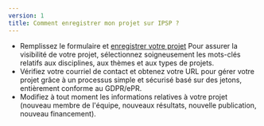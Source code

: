 ```yaml
---
version: 1
title: Comment enregistrer mon projet sur IPSP ?
---
```


- Remplissez le formulaire et [enregistrer votre projet](https://IP4SP.org/register) Pour assurer la visibilité de votre projet, sélectionnez soigneusement les mots-clés relatifs aux disciplines, aux thèmes et aux types de projets.
- Vérifiez votre courriel de contact et obtenez votre URL pour gérer votre projet grâce à un processus simple et sécurisé basé sur des jetons, entièrement conforme au GDPR/ePR.
- Modifiez à tout moment les informations relatives à votre projet (nouveau membre de l'équipe, nouveaux résultats, nouvelle publication, nouveau financement).
